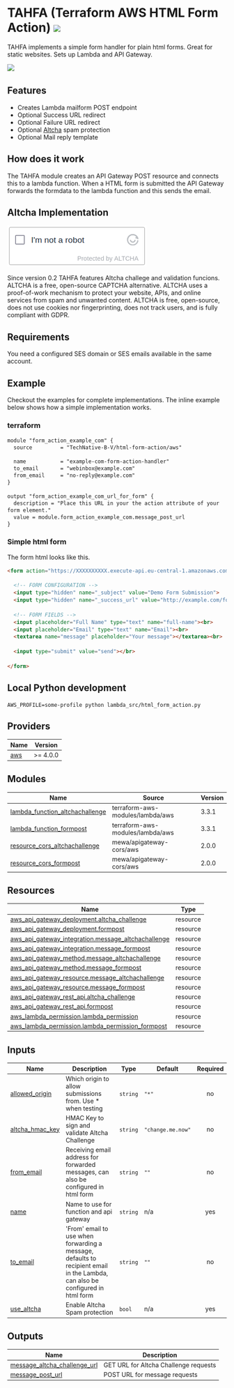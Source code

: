 # TAHFA (Terraform AWS HTML Form Action) ![](https://img.shields.io/github/workflow/status/wearetechnative/terraform-aws-html-form-action/Lint?style=plastic)

TAHFA implements a simple form handler for plain html forms. Great for static
websites. Sets up Lambda and API Gateway.

[![](we-are-technative.png)](https://www.technative.nl)

## Features

- Creates Lambda mailform POST endpoint
- Optional Success URL redirect
- Optional Failure URL redirect
- Optional [Altcha](https://altcha.org) spam protection
- Optional Mail reply template

## How does it work

The TAHFA module creates an API Gateway POST resource and connects this to a
lambda function. When a HTML form is submitted the API Gateway forwards the
formdata to the lambda function and this sends the email.

## Altcha Implementation

![](altcha.png)

Since version 0.2 TAHFA features Altcha challege and validation funcions.
ALTCHA is a free, open-source CAPTCHA alternative. ALTCHA uses a proof-of-work
mechanism to protect your website, APIs, and online services from spam and
unwanted content. ALTCHA is free, open-source, does not use cookies nor
fingerprinting, does not track users, and is fully compliant with GDPR.

## Requirements

You need a configured SES domain or SES emails available in the same account.

## Example

Checkout the examples for complete implementations. The inline example below
shows how a simple implementation works.

### terraform

```hcl
module "form_action_example_com" {
  source         = "TechNative-B-V/html-form-action/aws"

  name           = "example-com-form-action-handler"
  to_email       = "webinbox@example.com"
  from_email     = "no-reply@example.com"
}

output "form_action_example_com_url_for_form" {
  description = "Place this URL in your the action attribute of your form element."
  value = module.form_action_example_com.message_post_url
}
```

### Simple html form

The form html looks like this.

```html
<form action="https://XXXXXXXXXX.execute-api.eu-central-1.amazonaws.com/formpost/message" method="post">

  <!-- FORM CONFIGURATION -->
  <input type="hidden" name="_subject" value="Demo Form Submission">
  <input type="hidden" name="_success_url" value="http://example.com/form_success.html">

  <!-- FORM FIELDS -->
  <input placeholder="Full Name" type="text" name="full-name"><br>
  <input placeholder="Email" type="text" name="Email"><br>
  <textarea name="message" placeholder="Your message"></textarea><br>

  <input type="submit" value="send"></br>

</form>
```
## Local Python development

```
AWS_PROFILE=some-profile python lambda_src/html_form_action.py
```

<!-- BEGIN_TF_DOCS -->
## Providers

| Name | Version |
|------|---------|
| <a name="provider_aws"></a> [aws](#provider\_aws) | >= 4.0.0 |

## Modules

| Name | Source | Version |
|------|--------|---------|
| <a name="module_lambda_function_altchachallenge"></a> [lambda\_function\_altchachallenge](#module\_lambda\_function\_altchachallenge) | terraform-aws-modules/lambda/aws | 3.3.1 |
| <a name="module_lambda_function_formpost"></a> [lambda\_function\_formpost](#module\_lambda\_function\_formpost) | terraform-aws-modules/lambda/aws | 3.3.1 |
| <a name="module_resource_cors_altchachallenge"></a> [resource\_cors\_altchachallenge](#module\_resource\_cors\_altchachallenge) | mewa/apigateway-cors/aws | 2.0.0 |
| <a name="module_resource_cors_formpost"></a> [resource\_cors\_formpost](#module\_resource\_cors\_formpost) | mewa/apigateway-cors/aws | 2.0.0 |

## Resources

| Name | Type |
|------|------|
| [aws_api_gateway_deployment.altcha_challenge](https://registry.terraform.io/providers/hashicorp/aws/latest/docs/resources/api_gateway_deployment) | resource |
| [aws_api_gateway_deployment.formpost](https://registry.terraform.io/providers/hashicorp/aws/latest/docs/resources/api_gateway_deployment) | resource |
| [aws_api_gateway_integration.message_altchachallenge](https://registry.terraform.io/providers/hashicorp/aws/latest/docs/resources/api_gateway_integration) | resource |
| [aws_api_gateway_integration.message_formpost](https://registry.terraform.io/providers/hashicorp/aws/latest/docs/resources/api_gateway_integration) | resource |
| [aws_api_gateway_method.message_altchachallenge](https://registry.terraform.io/providers/hashicorp/aws/latest/docs/resources/api_gateway_method) | resource |
| [aws_api_gateway_method.message_formpost](https://registry.terraform.io/providers/hashicorp/aws/latest/docs/resources/api_gateway_method) | resource |
| [aws_api_gateway_resource.message_altchachallenge](https://registry.terraform.io/providers/hashicorp/aws/latest/docs/resources/api_gateway_resource) | resource |
| [aws_api_gateway_resource.message_formpost](https://registry.terraform.io/providers/hashicorp/aws/latest/docs/resources/api_gateway_resource) | resource |
| [aws_api_gateway_rest_api.altcha_challenge](https://registry.terraform.io/providers/hashicorp/aws/latest/docs/resources/api_gateway_rest_api) | resource |
| [aws_api_gateway_rest_api.formpost](https://registry.terraform.io/providers/hashicorp/aws/latest/docs/resources/api_gateway_rest_api) | resource |
| [aws_lambda_permission.lambda_permission](https://registry.terraform.io/providers/hashicorp/aws/latest/docs/resources/lambda_permission) | resource |
| [aws_lambda_permission.lambda_permission_formpost](https://registry.terraform.io/providers/hashicorp/aws/latest/docs/resources/lambda_permission) | resource |

## Inputs

| Name | Description | Type | Default | Required |
|------|-------------|------|---------|:--------:|
| <a name="input_allowed_origin"></a> [allowed\_origin](#input\_allowed\_origin) | Which origin to allow submissions from. Use * when testing | `string` | `"*"` | no |
| <a name="input_altcha_hmac_key"></a> [altcha\_hmac\_key](#input\_altcha\_hmac\_key) | HMAC Key to sign and validate Altcha Challenge | `string` | `"change.me.now"` | no |
| <a name="input_from_email"></a> [from\_email](#input\_from\_email) | Receiving email address for forwarded messages, can also be configured in html form | `string` | `""` | no |
| <a name="input_name"></a> [name](#input\_name) | Name to use for function and api gateway | `string` | n/a | yes |
| <a name="input_to_email"></a> [to\_email](#input\_to\_email) | 'From' email to use when forwarding a message, defaults to recipient email in the Lambda, can also be configured in html form | `string` | `""` | no |
| <a name="input_use_altcha"></a> [use\_altcha](#input\_use\_altcha) | Enable Altcha Spam protection | `bool` | n/a | yes |

## Outputs

| Name | Description |
|------|-------------|
| <a name="output_message_altcha_challenge_url"></a> [message\_altcha\_challenge\_url](#output\_message\_altcha\_challenge\_url) | GET URL for Altcha Challenge requests |
| <a name="output_message_post_url"></a> [message\_post\_url](#output\_message\_post\_url) | POST URL for message requests |
<!-- END_TF_DOCS -->
